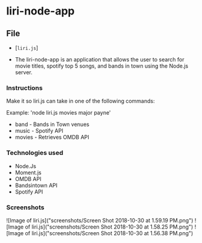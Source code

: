 # liri-node-app

## File

* [`liri.js`]

* The liri-node-app is an application that allows the user to search for movie titles, spotify top 5 songs, and bands in town using the Node.js server. 

### Instructions

Make it so liri.js can take in one of the following commands:

Example: 'node liri.js movies major payne'

* band -  Bands in Town venues
* music - Spotify API
* movies - Retrieves OMDB API

### Technologies used

* Node.Js
* Moment.js
* OMDB API
* Bandsintown API
* Spotify API

### Screenshots
![Image of liri.js]("screenshots/Screen Shot 2018-10-30 at 1.59.19 PM.png")
![Image of liri.js]("screenshots/Screen Shot 2018-10-30 at 1.58.25 PM.png")
![Image of liri.js]("screenshots/Screen Shot 2018-10-30 at 1.56.38 PM.png")
